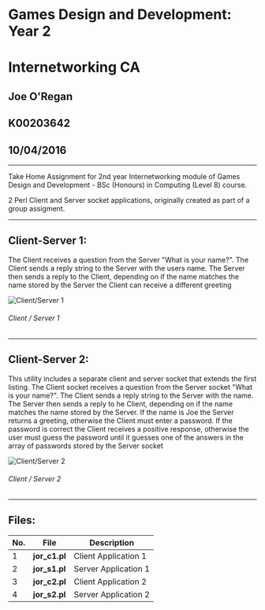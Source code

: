 # Games Design and Development: Year 2
# Internetworking CA

## Joe O'Regan
## K00203642
## 10/04/2016

---

Take Home Assignment for 2nd year Internetworking module of Games Design and Development - BSc (Honours) in Computing (Level 8) course. 

2 Perl Client and Server socket applications, originally created as part of a group assigment.

---

## Client-Server 1:

The Client receives a question from the Server "What is your name?". The Client sends a reply string to the Server with the users name. The Server then sends a reply to the Client, depending on if the name matches the name 
stored by the Server the Client can receive a different greeting

![Client/Server 1](https://raw.githubusercontent.com/joeaoregan/Yr2-Internetworking-CA/master/Screenshots/ClientServer1.png "Client/Server 1")
###### Client / Server 1

---

## Client-Server 2:

This utility includes a separate client and server socket that extends the first listing. The Client socket receives a question from the Server socket "What is your name?". The Client sends a reply string to the Server with the name. The Server then sends a reply to he Client, depending on if the name matches the name stored by the Server.  If the name is Joe the Server returns a greeting, otherwise the Client must enter a password. If the password is correct the Client receives a positive response, otherwise the user must guess the password until it guesses one of the answers in the array of passwords stored by the Server socket

![Client/Server 2](https://raw.githubusercontent.com/joeaoregan/Yr2-Internetworking-CA/master/Screenshots/ClientServer1.png "Client/Server 2")
###### Client / Server 2

---

## Files:

| No. |File        | Description           |
| --- | ------------- |-------------|
| 1 | **jor_c1.pl** | Client Application 1 |
| 2 | **jor_s1.pl** | Server Application 1 |
| 3 | **jor_c2.pl** | Client Application 2 |
| 4 | **jor_s2.pl** | Server Application 2 |